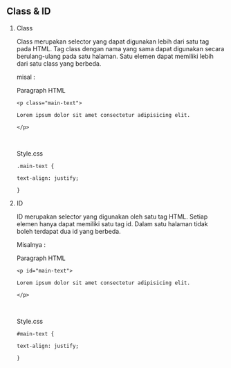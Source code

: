 ## Class & ID

1.  Class

    Class merupakan selector yang dapat digunakan lebih dari satu tag pada HTML. Tag class dengan nama yang sama dapat digunakan secara berulang-ulang pada satu halaman. Satu elemen dapat memiliki lebih dari satu class yang berbeda.

    misal :

    Paragraph HTML

    `<p class="main-text">`

        Lorem ipsum dolor sit amet consectetur adipisicing elit.

    `</p>`

    <br />

    Style.css

    `.main-text {`

        text-align: justify;

    `}`

2.  ID

    ID merupakan selector yang digunakan oleh satu tag HTML. Setiap elemen hanya dapat memiliki satu tag id. Dalam satu halaman tidak boleh terdapat dua id yang berbeda.

    Misalnya :

    Paragraph HTML

    `<p id="main-text">`

        Lorem ipsum dolor sit amet consectetur adipisicing elit.

    `</p>`

    <br />

    Style.css

    `#main-text {`

        text-align: justify;

    `}`
